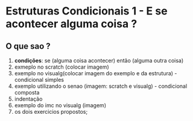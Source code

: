# Estruturas Condicionais 1 - E se acontecer alguma coisa ?
## O que sao ?
1. **condições**: se (alguma coisa acontecer) então (alguma outra coisa)
2. exmeplo no scratch (colocar imagem)
3. exemplo no visualg(colocar imagem do exemplo e da estrutura) - condicional simples
4. exemplo utilizando o senao (imagem: scratch e visualg) - condicional composta
5. indentação 
6. exemplo do imc no visualg (imagem)
7. os dois exercicios propostos;


